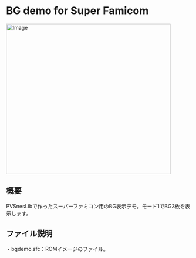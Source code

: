 # BG demo for Super Famicom
<img width="448" height="411" alt="Image" src="https://github.com/user-attachments/assets/9c61512f-159a-4f86-bc7c-6ed24e19ad1e" />

## 概要
PVSnesLibで作ったスーパーファミコン用のBG表示デモ。モード1でBG3枚を表示します。

## ファイル説明
・bgdemo.sfc：ROMイメージのファイル。
